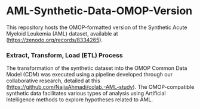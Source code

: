 # AML-Synthetic-Data-OMOP-Version

This repository hosts the OMOP-formatted version of the Synthetic Acute Myeloid Leukemia (AML) dataset, available at (https://zenodo.org/records/8334265).

### Extract, Transform, Load (ETL) Process
The transformation of the synthetic dataset into the OMOP Common Data Model (CDM) was executed using a pipeline developed through our collaborative research, detailed at this (https://github.com/NajiaAhmadi/colab.-AML-study). The OMOP-compatible synthetic data facilitates various types of analysis using Artificial Intelligence methods to explore hypotheses related to AML.